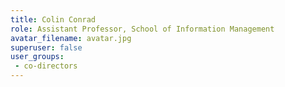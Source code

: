 ```yaml
---
title: Colin Conrad
role: Assistant Professor, School of Information Management
avatar_filename: avatar.jpg
superuser: false
user_groups: 
 - co-directors
---
```

